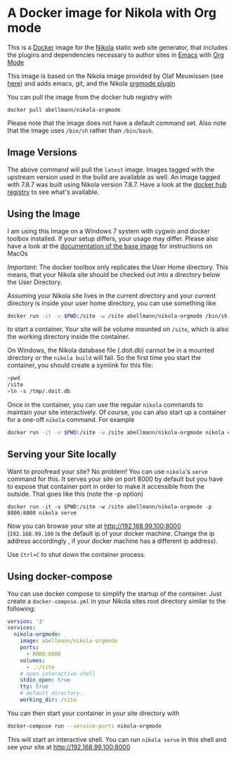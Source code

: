 # A Docker image for Nikola with Org mode

This is a [Docker](https://www.docker.com/) image for the
[Nikola](https://getnikola.com/) static web site generator, that includes the
plugins and dependencies necessary to author sites in
[Emacs](https://www.gnu.org/software/emacs/) with [Org
Mode](https://orgmode.org/)

This image is based on the Nikola image provided by Olaf Meuwissen (see
[here](https://gitlab.com/paddy-hack/nikola)) and adds emacs, git, and the
Nikola [orgmode plugin](https://plugins.getnikola.com/v7/orgmode/)


You can pull the image from the docker hub registry with

```
docker pull abellmann/nikola-orgmode
```

Please note that the image does not have a default command set.  Also
note that the image uses `/bin/sh` rather than `/bin/bash`.

## Image Versions

The above command will pull the `latest` image. Images tagged with the upstream
version used in the build are available as well. An image tagged with 7.8.7 was
built using Nikola version 7.8.7. Have a look at the [docker hub
registry](https://hub.docker.com/r/abellmann/nikola-orgmode/tags/) to see what's
available.

## Using the Image

I am using this Image on a Windows 7 system with cygwin and docker toolbox
installed. If your setup differs, your usage may differ. Please also have a look
at the [documentation of the base image](https://gitlab.com/paddy-hack/nikola)
for instructions on MacOs

*Important*: The docker toolbox only replicates the User Home directory. This
means, that your Nikola site should be checked out into a directory below the
User Directory.


Assuming your Nikola site lives in the current directory and your current
directory is inside your user home directory, you can use something
like

``` sh
docker run -it -v $PWD:/site -w /site abellmann/nikola-orgmode /bin/sh
```

to start a container. Your site will be volume mounted on `/site`,
which is also the working directory inside the container. 

On Windows, the Nikola database file (.doit.db) cannot be in a mounted directory
or the `nikola build` will fail. So the first time you start the container, you
should create a symlink for this file:

``` sh
>pwd
/site
>ln -s /tmp/.doit.db
```
Once in the container, you can use the regular `nikola` commands to
maintain your site interactively. Of course, you can also start up a
container for a one-off `nikola` command.  For example


``` sh
docker run -it -v $PWD:/site -w /site abellmann/nikola-orgmode nikola check -l
```


## Serving your Site locally

Want to proofread your site?  No problem!  You can use `nikola`'s
`serve` command for this.  It serves your site on port 8000 by
default but you have to expose that container port in order to make it
accessible from the outside.  That goes like this (note the -p
option)

```
docker run -it -v $PWD:/site -w /site abellmann/nikola-orgmode -p 8000:8000 nikola serve
```

Now you can browse your site at http://192.168.99.100:8000 (`192.168.99.100` is
the default ip of your docker machine. Change the ip address accordingly , if
your docker machine has a different ip address).

Use `Ctrl+C` to shut down the container process.

## Using docker-compose

You can use docker compose to simplify the startup of the container. Just create
a `docker-compose.yml` in your Nikola sites root directory similar to the following:

``` yml
version: '3'
services:
  nikola-orgmode:
    image: abellmann/nikola-orgmode
    ports:
      - 8000:8000
    volumes:
      - .:/site
    # open interactive shell
    stdin_open: true
    tty: true
    # default directory..
    working_dir: /site
```

You can then start your container in your site directory with

``` sh
docker-compose run --service-ports nikola-orgmode
```

This will start an interactive shell. You can run `nikola serve` in this shell
and see your site at http://192.168.99.100:8000





